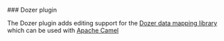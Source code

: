 ### Dozer plugin

The Dozer plugin adds editing support for the [Dozer data mapping library](http://dozer.sourceforge.net/) which can be used with [Apache Camel](http://camel.apache.org/)